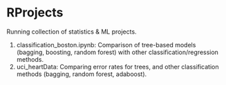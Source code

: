 # RProjects
Running collection of statistics & ML projects.
1. classification_boston.ipynb: Comparison of tree-based models (bagging, boosting, random forest) with other classification/regression methods.
2. uci_heartData: Comparing error rates for trees, and other classification methods (bagging, random forest, adaboost).

